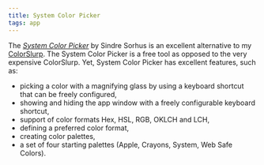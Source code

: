 ```yaml
---
title: System Color Picker
tags: app
---
```

The [<cite>System Color Picker</cite>](https://apps.apple.com/de/app/system-color-picker/id1545870783?mt=12) by Sindre Sorhus is an excellent alternative to my [ColorSlurp](/2024-04-15-colorslurp/). The System Color Picker is a free tool as opposed to the very expensive ColorSlurp. Yet, System Color Picker has excellent features, such as:

- picking a color with a magnifying glass by using a keyboard shortcut that can be freely configured,
- showing and hiding the app window with a freely configurable keyboard shortcut,
- support of color formats Hex, HSL, RGB, OKLCH and LCH,
- defining a preferred color format,
- creating color palettes,
- a set of four starting palettes (Apple, Crayons, System, Web Safe Colors).